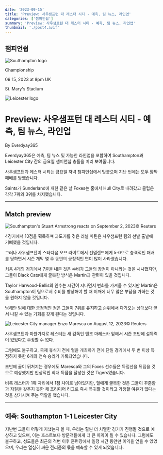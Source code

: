 ```yaml
---
date: '2023-09-15'
title: 'Preview: 사우샘프턴 대 레스터 시티 - 예측, 팀 뉴스, 라인업'
categories: ['챔피언쉽']
summary: 'Preview: 사우샘프턴 대 레스터 시티 - 예측, 팀 뉴스, 라인업'
thumbnail: './post4.avif'
---
```


## 챔피언쉽

![Southampton logo](https://sm.imgix.net/19/06/soulog.png?w=60&h=60&auto=compress,format&fit=clip 'Southampton logo')

Championship

09 15, 2023 at 8pm UK

St. Mary's Stadium

![Leicester logo](https://sm.imgix.net/19/06/leilog.png?w=60&h=60&auto=compress,format&fit=clip 'Leicester logo')

# Preview: 사우샘프턴 대 레스터 시티 - 예측, 팀 뉴스, 라인업

By Everdyay365

Everdyay365은 예측, 팀 뉴스 및 가능한 라인업을 포함하여 Southampton과 Leicester City 간의 금요일 챔피언십 충돌을 미리 보여줍니다.

사우샘프턴과 레스터 시티는 금요일 저녁 챔피언십에서 맞붙으며 지난 번에는 모두 깜짝 패배를 당했습니다.

Saints가 Sunderland에 패한 같은 날 Foxes는 홈에서 Hull City로 내려갔고 클럽은 각각 7위와 3위를 차지했습니다.

---

## Match preview

![Southampton's Stuart Armstrong reacts on September 2, 2023](https://sm.imgix.net/23/36/southampton.jpg?w=640&h=480&auto=compress,format&fit=clip "Southampton's Stuart Armstrong reacts on September 2, 2023")© Reuters

4경기에서 10점을 획득하며 과도기를 겪은 러셀 마틴은 사우샘프턴 팀의 선발 출발에 기뻐했을 것입니다.

그러나 사우샘프턴이 스타디움 오브 라이트에서 선덜랜드에게 5-0으로 충격적인 패배를 당하면서 시즌 개막 몇 주 동안의 긍정적인 면이 많이 사라졌습니다.

처음 4개의 경기에서 7골을 내준 것은 수비가 그들의 장점이 아니라는 것을 시사했지만, 그들이 Black Cats에게 굴복한 방식은 Martin과 관련이 있을 것입니다.

Taylor Harwood-Bellis의 인수는 시간이 지나면서 변화를 가져올 수 있지만 Martin은 Southampton이 팀으로서 수비를 향상해야 할 때 어깨에 너무 많은 부담을 가하는 것을 원하지 않을 것입니다.

남해안 팀에 대한 긍정적인 점은 그들이 7위를 유지하고 순위에서 다가오는 상대보다 앞서 나갈 수 있는 기회를 갖게 된다는 것입니다.

![Leicester City manager Enzo Maresca on August 12, 2023](https://sm.imgix.net/23/32/enzo-maresca.jpg?w=640&h=480&auto=compress,format&fit=clip 'Leicester City manager Enzo Maresca on August 12, 2023')© Reuters

사우샘프턴과 마찬가지로 레스터는 새 감독인 엔조 마레스카 밑에서 시즌 초반에 설득력이 있었다고 주장할 수 없다.

그럼에도 불구하고, 국제 휴식기 전에 헐을 개최하기 전에 단일 경기에서 두 번 이상 득점하지 못한 6개의 연속 승리가 기록되었습니다.

초반에 골이 뒤처지는 경우에도 Maresca와 그의 Foxes 선수들은 득점선을 뒤집을 것으로 예상했지만 인상적인 최대 득점을 달성한 것은 Tigers였습니다.

비록 레스터가 1위 자리에서 1점 차이로 남아있지만, 헐에게 굴복한 것은 그들이 꾸준함과 자질을 갖추지 못한 채 프리미어 리그로 즉시 복귀할 것이라고 가정할 여유가 없다는 것을 상기시켜 주는 역할을 했습니다.

---

## 예측: Southampton 1-1 Leicester City

지난번 그들이 어떻게 지냈는지 볼 때, 우리는 훨씬 더 치열한 경기가 진행될 것으로 예상하고 있으며, 이는 호스트보다 방문객들에게 더 큰 이익이 될 수 있습니다. 그럼에도 불구하고, 성도들은 최근의 격변 이후 훈련장에서 일정 시간 동안만 이익을 얻을 수 있었으며, 우리는 열심히 싸운 전리품의 몫을 예측할 수 있게 되었습니다.

<br />
